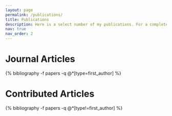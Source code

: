 ```yaml
---
layout: page
permalink: /publications/
title: Publications
description: Here is a select number of my publications. For a complete list, please see my Google Scholar page <a href='https://scholar.google.com/citations?user=dyjNo_wAAAAJ'>here</a>.
nav: true
nav_order: 2
---
```


<!-- _pages/publications.md -->
<div class="publications">


<h1>Journal Articles</h1>

{% bibliography -f papers -q @*[type=first_author] %}

<h1>Contributed Articles</h1>

{% bibliography -f papers -q @*[type!=first_author] %}

</div>
